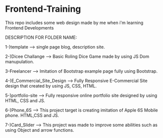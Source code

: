 # Frontend-Training
This repo includes some web design made by me when i'm learning Frontend Developments

DESCRIPTION FOR FOLDER NAME:

1-)template --> single page blog, description site.

2-)Dicee Challange --> Basic Roling Dice Game made by using JS Dom manupulation.

3-Freelancer --> Imitation of Bootstrap example page fully using Bootstrap.

4-)E_Commercial_Site_Design --> Fully Responsive E-Commercial Site design that created by using JS, CSS, HTML.

5-)portfolio-site --> Fully responsive online portfolio site designed by using HTML, CSS and JS.

6-)Phone_6S --> This project target is creating imitation of Apple 6S Mobile phone. HTML,CSS and JS.

7-)Card_Slider --> This project was made to improve some abilities such as using Object and arrow functions.
